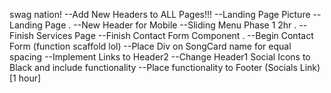 swag nation!
--Add New Headers to ALL Pages!!!
--Landing Page Picture
--Landing Page
.
--New Header for Mobile
--Sliding Menu Phase 1
2hr
.
--Finish Services Page
--Finish Contact Form Component
.
--Begin Contact Form (function scaffold lol)
--Place Div on SongCard name for equal spacing
--Implement Links to Header2
--Change Header1 Social Icons to Black and include functionality
--Place functionality to Footer (Socials Link)
[1 hour]
